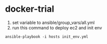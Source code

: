 # docker-trial

1. set variable to ansible/group_vars/all.yml
2. run this command to deploy ec2 and init env
```
ansible-playbook -i hosts init_env.yml
```

